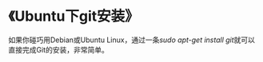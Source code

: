《Ubuntu下git安装》
==========

如果你碰巧用Debian或Ubuntu Linux，通过一条*sudo apt-get install git*就可以直接完成Git的安装，非常简单。

